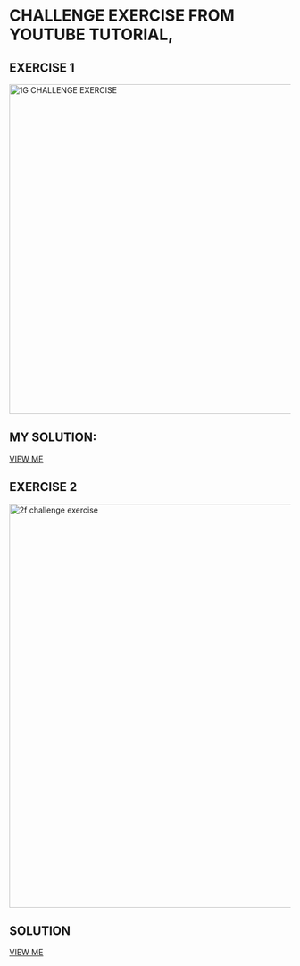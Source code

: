 # CHALLENGE EXERCISE FROM YOUTUBE TUTORIAL, 
## EXERCISE 1
<img width="590" alt="1G CHALLENGE EXERCISE " src="https://github.com/user-attachments/assets/e9b9813b-85e9-4aa7-b781-70f00a9fef69">

## MY SOLUTION:
[VIEW ME](https://ShalomGreen.github.io/html-css-portfolio/1g.html)



## EXERCISE 2
<img width="722" alt="2f challenge exercise" src="https://github.com/user-attachments/assets/38d223b5-1208-42f9-82cc-84076cb9629b">


## SOLUTION
[VIEW ME](https://ShalomGreen.github.io/html-css-portfolio/2f.html)


